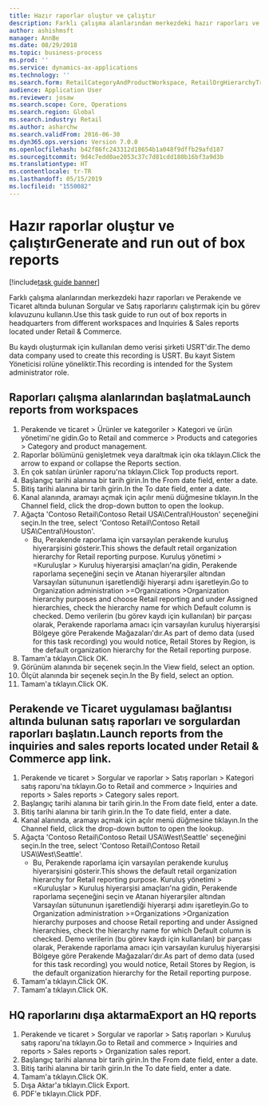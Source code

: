 ```yaml
---
title: Hazır raporlar oluştur ve çalıştır
description: Farklı çalışma alanlarından merkezdeki hazır raporları ve Perakende ve Ticaret altında bulunan Sorgular ve Satış raporlarını çalıştırmak için bu görev kılavuzunu kullanın.
author: ashishmsft
manager: AnnBe
ms.date: 08/29/2018
ms.topic: business-process
ms.prod: ''
ms.service: dynamics-ax-applications
ms.technology: ''
ms.search.form: RetailCategoryAndProductWorkspace, RetailOrgHierarchyTreeLookup, SrsReportViewerForm
audience: Application User
ms.reviewer: josaw
ms.search.scope: Core, Operations
ms.search.region: Global
ms.search.industry: Retail
ms.author: asharchw
ms.search.validFrom: 2016-06-30
ms.dyn365.ops.version: Version 7.0.0
ms.openlocfilehash: b42f86fc243312d18654b1a048f9dffb29afd187
ms.sourcegitcommit: 9d4c7edd0ae2053c37c7d81cdd180b16bf3a9d3b
ms.translationtype: HT
ms.contentlocale: tr-TR
ms.lasthandoff: 05/15/2019
ms.locfileid: "1550082"
---
```

# <a name="generate-and-run-out-of-box-reports"></a><span data-ttu-id="dc31d-103">Hazır raporlar oluştur ve çalıştır</span><span class="sxs-lookup"><span data-stu-id="dc31d-103">Generate and run out of box reports</span></span>

[!include[task guide banner](../includes/task-guide-banner.md)]

<span data-ttu-id="dc31d-104">Farklı çalışma alanlarından merkezdeki hazır raporları ve Perakende ve Ticaret altında bulunan Sorgular ve Satış raporlarını çalıştırmak için bu görev kılavuzunu kullanın.</span><span class="sxs-lookup"><span data-stu-id="dc31d-104">Use this task guide to run out of box reports in headquarters from different workspaces and Inquiries & Sales reports located under Retail & Commerce.</span></span>



<span data-ttu-id="dc31d-105">Bu kaydı oluşturmak için kullanılan demo verisi şirketi USRT'dir.</span><span class="sxs-lookup"><span data-stu-id="dc31d-105">The demo data company used to create this recording is USRT.</span></span> <span data-ttu-id="dc31d-106">Bu kayıt Sistem Yöneticisi rolüne yöneliktir.</span><span class="sxs-lookup"><span data-stu-id="dc31d-106">This recording is intended for the System administrator role.</span></span>


## <a name="launch-reports-from-workspaces"></a><span data-ttu-id="dc31d-107">Raporları çalışma alanlarından başlatma</span><span class="sxs-lookup"><span data-stu-id="dc31d-107">Launch reports from workspaces</span></span>
1. <span data-ttu-id="dc31d-108">Perakende ve ticaret > Ürünler ve kategoriler > Kategori ve ürün yönetimi'ne gidin.</span><span class="sxs-lookup"><span data-stu-id="dc31d-108">Go to Retail and commerce > Products and categories > Category and product management.</span></span>
2. <span data-ttu-id="dc31d-109">Raporlar bölümünü genişletmek veya daraltmak için oka tıklayın.</span><span class="sxs-lookup"><span data-stu-id="dc31d-109">Click the arrow to expand or collapse the Reports section.</span></span>
3. <span data-ttu-id="dc31d-110">En çok satılan ürünler raporu'na tıklayın.</span><span class="sxs-lookup"><span data-stu-id="dc31d-110">Click Top products report.</span></span>
4. <span data-ttu-id="dc31d-111">Başlangıç tarihi alanına bir tarih girin.</span><span class="sxs-lookup"><span data-stu-id="dc31d-111">In the From date field, enter a date.</span></span>
5. <span data-ttu-id="dc31d-112">Bitiş tarihi alanına bir tarih girin.</span><span class="sxs-lookup"><span data-stu-id="dc31d-112">In the To date field, enter a date.</span></span>
6. <span data-ttu-id="dc31d-113">Kanal alanında, aramayı açmak için açılır menü düğmesine tıklayın.</span><span class="sxs-lookup"><span data-stu-id="dc31d-113">In the Channel field, click the drop-down button to open the lookup.</span></span>
7. <span data-ttu-id="dc31d-114">Ağaçta 'Contoso Retail\Contoso Retail USA\Central\Houston' seçeneğini seçin.</span><span class="sxs-lookup"><span data-stu-id="dc31d-114">In the tree, select 'Contoso Retail\Contoso Retail USA\Central\Houston'.</span></span>
    * <span data-ttu-id="dc31d-115">Bu, Perakende raporlama için varsayılan perakende kuruluş hiyerarşisini gösterir.</span><span class="sxs-lookup"><span data-stu-id="dc31d-115">This shows the default retail organization hierarchy for Retail reporting purpose.</span></span>   <span data-ttu-id="dc31d-116">Kuruluş yönetimi > Kuruluşlar > Kuruluş hiyerarşisi amaçları'na gidin, Perakende raporlama seçeneğini seçin ve Atanan hiyerarşiler altından Varsayılan sütununun işaretlendiği hiyerarşi adını işaretleyin.</span><span class="sxs-lookup"><span data-stu-id="dc31d-116">Go to Organization administration >Organizations >Organization hierarchy purposes and choose Retail reporting and under Assigned hierarchies, check the hierarchy name for which Default column is checked.</span></span>      <span data-ttu-id="dc31d-117">Demo verilerin (bu görev kaydı için kullanılan) bir parçası olarak, Perakende raporlama amacı için varsayılan kuruluş hiyerarşisi Bölgeye göre Perakende Mağazaları'dır.</span><span class="sxs-lookup"><span data-stu-id="dc31d-117">As part of demo data (used for this task recording) you would notice, Retail Stores by Region, is the default organization hierarchy for the Retail reporting purpose.</span></span>     
8. <span data-ttu-id="dc31d-118">Tamam'a tıklayın.</span><span class="sxs-lookup"><span data-stu-id="dc31d-118">Click OK.</span></span>
9. <span data-ttu-id="dc31d-119">Görünüm alanında bir seçenek seçin.</span><span class="sxs-lookup"><span data-stu-id="dc31d-119">In the View field, select an option.</span></span>
10. <span data-ttu-id="dc31d-120">Ölçüt alanında bir seçenek seçin.</span><span class="sxs-lookup"><span data-stu-id="dc31d-120">In the By field, select an option.</span></span>
11. <span data-ttu-id="dc31d-121">Tamam'a tıklayın.</span><span class="sxs-lookup"><span data-stu-id="dc31d-121">Click OK.</span></span>

## <a name="launch-reports-from-the-inquiries-and-sales-reports-located-under-retail--commerce-app-link"></a><span data-ttu-id="dc31d-122">Perakende ve Ticaret uygulaması bağlantısı altında bulunan satış raporları ve sorgulardan raporları başlatın.</span><span class="sxs-lookup"><span data-stu-id="dc31d-122">Launch reports from the inquiries and sales reports located under Retail & Commerce app link.</span></span>
1. <span data-ttu-id="dc31d-123">Perakende ve ticaret > Sorgular ve raporlar > Satış raporları > Kategori satış raporu'na tıklayın.</span><span class="sxs-lookup"><span data-stu-id="dc31d-123">Go to Retail and commerce > Inquiries and reports > Sales reports > Category sales report.</span></span>
2. <span data-ttu-id="dc31d-124">Başlangıç tarihi alanına bir tarih girin.</span><span class="sxs-lookup"><span data-stu-id="dc31d-124">In the From date field, enter a date.</span></span>
3. <span data-ttu-id="dc31d-125">Bitiş tarihi alanına bir tarih girin.</span><span class="sxs-lookup"><span data-stu-id="dc31d-125">In the To date field, enter a date.</span></span>
4. <span data-ttu-id="dc31d-126">Kanal alanında, aramayı açmak için açılır menü düğmesine tıklayın.</span><span class="sxs-lookup"><span data-stu-id="dc31d-126">In the Channel field, click the drop-down button to open the lookup.</span></span>
5. <span data-ttu-id="dc31d-127">Ağaçta 'Contoso Retail\Contoso Retail USA\West\Seattle' seçeneğini seçin.</span><span class="sxs-lookup"><span data-stu-id="dc31d-127">In the tree, select 'Contoso Retail\Contoso Retail USA\West\Seattle'.</span></span>
    * <span data-ttu-id="dc31d-128">Bu, Perakende raporlama için varsayılan perakende kuruluş hiyerarşisini gösterir.</span><span class="sxs-lookup"><span data-stu-id="dc31d-128">This shows the default retail organization hierarchy for Retail reporting purpose.</span></span>   <span data-ttu-id="dc31d-129">Kuruluş yönetimi > Kuruluşlar > Kuruluş hiyerarşisi amaçları'na gidin, Perakende raporlama seçeneğini seçin ve Atanan hiyerarşiler altından Varsayılan sütununun işaretlendiği hiyerarşi adını işaretleyin.</span><span class="sxs-lookup"><span data-stu-id="dc31d-129">Go to Organization administration >Organizations >Organization hierarchy purposes and choose Retail reporting and under Assigned hierarchies, check the hierarchy name for which Default column is checked.</span></span>      <span data-ttu-id="dc31d-130">Demo verilerin (bu görev kaydı için kullanılan) bir parçası olarak, Perakende raporlama amacı için varsayılan kuruluş hiyerarşisi Bölgeye göre Perakende Mağazaları'dır.</span><span class="sxs-lookup"><span data-stu-id="dc31d-130">As part of demo data (used for this task recording) you would notice, Retail Stores by Region, is the default organization hierarchy for the Retail reporting purpose.</span></span>     
6. <span data-ttu-id="dc31d-131">Tamam'a tıklayın.</span><span class="sxs-lookup"><span data-stu-id="dc31d-131">Click OK.</span></span>
7. <span data-ttu-id="dc31d-132">Tamam'a tıklayın.</span><span class="sxs-lookup"><span data-stu-id="dc31d-132">Click OK.</span></span>

## <a name="export-an-hq-reports"></a><span data-ttu-id="dc31d-133">HQ raporlarını dışa aktarma</span><span class="sxs-lookup"><span data-stu-id="dc31d-133">Export an HQ reports</span></span>
1. <span data-ttu-id="dc31d-134">Perakende ve ticaret > Sorgular ve raporlar > Satış raporları > Kuruluş satış raporu'na tıklayın.</span><span class="sxs-lookup"><span data-stu-id="dc31d-134">Go to Retail and commerce > Inquiries and reports > Sales reports > Organization sales report.</span></span>
2. <span data-ttu-id="dc31d-135">Başlangıç tarihi alanına bir tarih girin.</span><span class="sxs-lookup"><span data-stu-id="dc31d-135">In the From date field, enter a date.</span></span>
3. <span data-ttu-id="dc31d-136">Bitiş tarihi alanına bir tarih girin.</span><span class="sxs-lookup"><span data-stu-id="dc31d-136">In the To date field, enter a date.</span></span>
4. <span data-ttu-id="dc31d-137">Tamam'a tıklayın.</span><span class="sxs-lookup"><span data-stu-id="dc31d-137">Click OK.</span></span>
5. <span data-ttu-id="dc31d-138">Dışa Aktar'a tıklayın.</span><span class="sxs-lookup"><span data-stu-id="dc31d-138">Click Export.</span></span>
6. <span data-ttu-id="dc31d-139">PDF'e tıklayın.</span><span class="sxs-lookup"><span data-stu-id="dc31d-139">Click PDF.</span></span>

